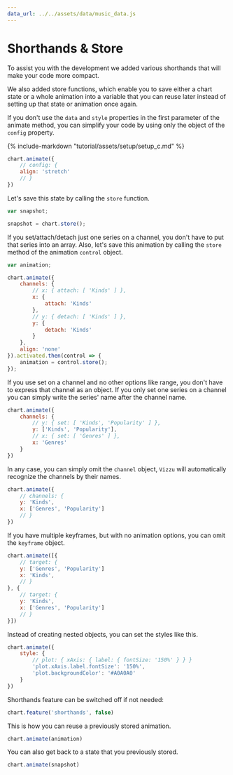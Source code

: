 ```yaml
---
data_url: ../../assets/data/music_data.js
---
```


# Shorthands & Store

To assist you with the development we added various shorthands that will make
your code more compact.

We also added store functions, which enable you to save either a chart state or
a whole animation into a variable that you can reuse later instead of setting up
that state or animation once again.

If you don't use the `data` and `style` properties in the first parameter of the
animate method, you can simplify your code by using only the object of the
`config` property.

<div id="tutorial_01"></div>

{% include-markdown "tutorial/assets/setup/setup_c.md" %}

```javascript
chart.animate({
    // config: {
    align: 'stretch'
    // }
})
```

Let's save this state by calling the `store` function.

<div id="tutorial_02"></div>

```javascript
var snapshot;

snapshot = chart.store();
```

If you set/attach/detach just one series on a channel, you don't have to put
that series into an array. Also, let's save this animation by calling the
`store` method of the animation `control` object.

<div id="tutorial_03"></div>

```javascript
var animation;

chart.animate({
    channels: {
        // x: { attach: [ 'Kinds' ] },
        x: {
            attach: 'Kinds'
        },
        // y: { detach: [ 'Kinds' ] },
        y: {
            detach: 'Kinds'
        }
    },
    align: 'none'
}).activated.then(control => {
    animation = control.store();
});
```

If you use set on a channel and no other options like range, you don't have to
express that channel as an object. If you only set one series on a channel you
can simply write the series' name after the channel name.

<div id="tutorial_04"></div>

```javascript
chart.animate({
    channels: {
        // y: { set: [ 'Kinds', 'Popularity' ] },
        y: ['Kinds', 'Popularity'],
        // x: { set: [ 'Genres' ] },
        x: 'Genres'
    }
})
```

In any case, you can simply omit the `channel` object, `Vizzu` will
automatically recognize the channels by their names.

<div id="tutorial_05"></div>

```javascript
chart.animate({
    // channels: {
    y: 'Kinds',
    x: ['Genres', 'Popularity']
    // }
})
```

If you have multiple keyframes, but with no animation options, you can omit the
`keyframe` object.

<div id="tutorial_06"></div>

```javascript
chart.animate([{
    // target: {
    y: ['Genres', 'Popularity']
    x: 'Kinds',
    // }
}, {
    // target: {
    y: 'Kinds',
    x: ['Genres', 'Popularity']
    // }
}])
```

Instead of creating nested objects, you can set the styles like this.

<div id="tutorial_07"></div>

```javascript
chart.animate({
    style: {
        // plot: { xAxis: { label: { fontSize: '150%' } } }
        'plot.xAxis.label.fontSize': '150%',
        'plot.backgroundColor': '#A0A0A0'
    }
})
```

Shorthands feature can be switched off if not needed:

```javascript
chart.feature('shorthands', false)
```

This is how you can reuse a previously stored animation.

<div id="tutorial_08"></div>

```javascript
chart.animate(animation)
```

You can also get back to a state that you previously stored.

<div id="tutorial_09"></div>

```javascript
chart.animate(snapshot)
```

<script src="../shorthands_store.js"></script>
